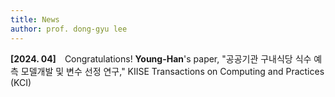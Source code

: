 ```yaml
---
title: News
author: prof. dong-gyu lee
---
```

**[2024. 04]** Congratulations! **Young-Han**'s paper, "공공기관 구내식당 식수 예측 모델개발 및 변수 선정 연구," KIISE Transactions on Computing and Practices (KCI)

